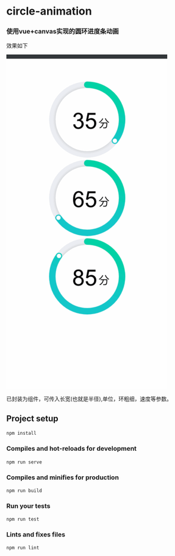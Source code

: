 # circle-animation

### 使用vue+canvas实现的圆环进度条动画

效果如下

![avatar](/public/Untitled.gif)

已封装为组件，可传入长宽(也就是半径),单位，环粗细，速度等参数。

## Project setup
```
npm install
```

### Compiles and hot-reloads for development
```
npm run serve
```

### Compiles and minifies for production
```
npm run build
```

### Run your tests
```
npm run test
```

### Lints and fixes files
```
npm run lint
```
